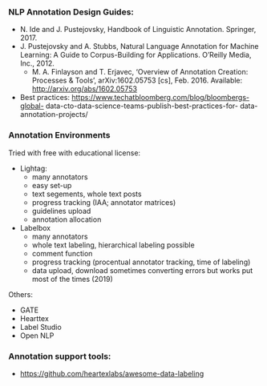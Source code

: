 

### NLP Annotation Design Guides:

- N. Ide and J. Pustejovsky, Handbook of Linguistic Annotation. Springer, 2017.
- J. Pustejovsky and A. Stubbs, Natural Language Annotation for Machine Learning: A Guide to Corpus-Building for Applications. O’Reilly Media, Inc., 2012.
  - M. A. Finlayson and T. Erjavec, ‘Overview of Annotation Creation: Processes & Tools’, arXiv:1602.05753 [cs], Feb. 2016. Available: http://arxiv.org/abs/1602.05753
- Best practices: https://www.techatbloomberg.com/blog/bloombergs-global- data-cto-data-science-teams-publish-best-practices-for- data-annotation-projects/



### Annotation Environments



Tried with free with educational license:

- Lightag: 
  - many annotators
  - easy set-up
  - text segements, whole text posts
  - progress tracking (IAA; annotator matrices)
  - guidelines upload
  - annotation allocation
- Labelbox
  - many annotators
  - whole text labeling, hierarchical labeling possible
  - comment function
  - progress tracking (procentual annotator tracking, time of labeling)
  - data upload, download sometimes converting errors but works put most of the times (2019)



Others:

- GATE
- Hearttex
- Label Studio
- Open NLP





### Annotation support tools:

- https://github.com/heartexlabs/awesome-data-labeling